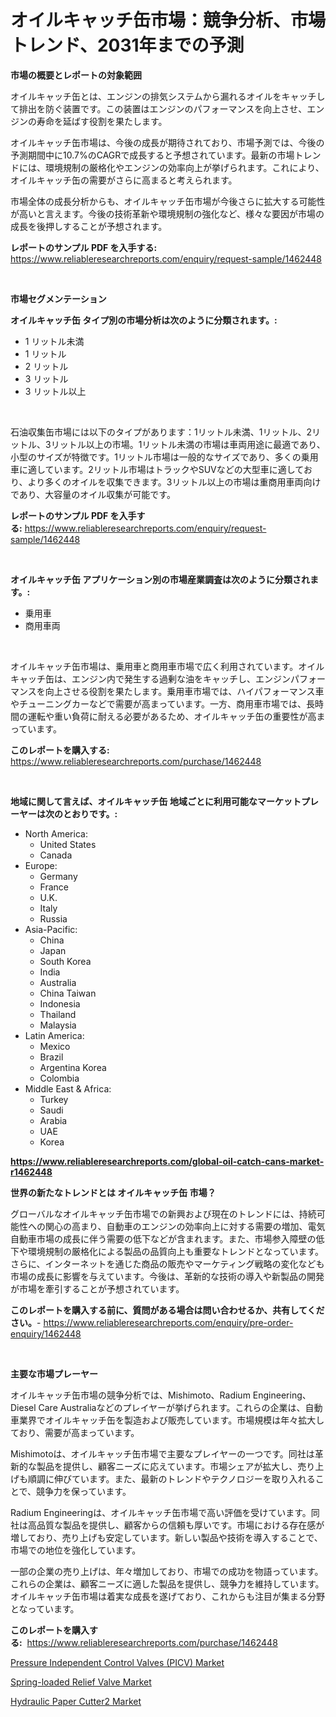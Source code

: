 <p><h1>オイルキャッチ缶市場：競争分析、市場トレンド、2031年までの予測</h1></p><p><strong>市場の概要とレポートの対象範囲</strong></p>
<p><p>オイルキャッチ缶とは、エンジンの排気システムから漏れるオイルをキャッチして排出を防ぐ装置です。この装置はエンジンのパフォーマンスを向上させ、エンジンの寿命を延ばす役割を果たします。</p><p>オイルキャッチ缶市場は、今後の成長が期待されており、市場予測では、今後の予測期間中に10.7%のCAGRで成長すると予想されています。最新の市場トレンドには、環境規制の厳格化やエンジンの効率向上が挙げられます。これにより、オイルキャッチ缶の需要がさらに高まると考えられます。</p><p>市場全体の成長分析からも、オイルキャッチ缶市場が今後さらに拡大する可能性が高いと言えます。今後の技術革新や環境規制の強化など、様々な要因が市場の成長を後押しすることが予想されます。</p></p>
<p><strong>レポートのサンプル PDF を入手する:</strong> <a href="https://www.reliableresearchreports.com/enquiry/request-sample/1462448">https://www.reliableresearchreports.com/enquiry/request-sample/1462448</a></p>
<p>&nbsp;</p>
<p><strong>市場セグメンテーション</strong></p>
<p><strong>オイルキャッチ缶 タイプ別の市場分析は次のように分類されます。:</strong></p>
<p><ul><li>1 リットル未満</li><li>1 リットル</li><li>2 リットル</li><li>3 リットル</li><li>3 リットル以上</li></ul></p>
<p>&nbsp;</p>
<p><p>石油収集缶市場には以下のタイプがあります：1リットル未満、1リットル、2リットル、3リットル以上の市場。1リットル未満の市場は車両用途に最適であり、小型のサイズが特徴です。1リットル市場は一般的なサイズであり、多くの乗用車に適しています。2リットル市場はトラックやSUVなどの大型車に適しており、より多くのオイルを収集できます。3リットル以上の市場は重商用車両向けであり、大容量のオイル収集が可能です。</p></p>
<p><strong>レポートのサンプル PDF を入手する:</strong>&nbsp;<a href="https://www.reliableresearchreports.com/enquiry/request-sample/1462448">https://www.reliableresearchreports.com/enquiry/request-sample/1462448</a></p>
<p>&nbsp;</p>
<p><strong> オイルキャッチ缶 アプリケーション別の市場産業調査は次のように分類されます。:</strong></p>
<p><ul><li>乗用車</li><li>商用車両</li></ul></p>
<p>&nbsp;</p>
<p><p>オイルキャッチ缶市場は、乗用車と商用車市場で広く利用されています。オイルキャッチ缶は、エンジン内で発生する過剰な油をキャッチし、エンジンパフォーマンスを向上させる役割を果たします。乗用車市場では、ハイパフォーマンス車やチューニングカーなどで需要が高まっています。一方、商用車市場では、長時間の運転や重い負荷に耐える必要があるため、オイルキャッチ缶の重要性が高まっています。</p></p>
<p><strong>このレポートを購入する:</strong>&nbsp; <a href="https://www.reliableresearchreports.com/purchase/1462448">https://www.reliableresearchreports.com/purchase/1462448</a></p>
<p>&nbsp;</p>
<p><strong>地域に関して言えば、オイルキャッチ缶 地域ごとに利用可能なマーケットプレーヤーは次のとおりです。:</strong></p>
<p><ul>
    <li>
        North America:
        <ul>
            <li>United States</li>
            <li>Canada</li>
        </ul>
    </li>
    <li>
        Europe:
        <ul>
            <li>Germany</li>
            <li>France</li>
            <li>U.K.</li>
            <li>Italy</li>
            <li>Russia</li>
        </ul>
    </li>
    <li>
        Asia-Pacific:
        <ul>
            <li>China</li>
            <li>Japan</li>
            <li>South Korea</li>
            <li>India</li>
            <li>Australia</li>
            <li>China Taiwan</li>
            <li>Indonesia</li>
            <li>Thailand</li>
            <li>Malaysia</li>
        </ul>
    </li>
    <li>
        Latin America:
        <ul>
            <li>Mexico</li>
            <li>Brazil</li>
            <li>Argentina Korea</li>
            <li>Colombia</li>
        </ul>
    </li>
    <li>
        Middle East & Africa:
        <ul>
            <li>Turkey</li>
            <li>Saudi</li>
            <li>Arabia</li>
            <li>UAE</li>
            <li>Korea</li>
        </ul>
    </li>
    </ul></p>
<p><strong><a href="https://www.reliableresearchreports.com/global-oil-catch-cans-market-r1462448">https://www.reliableresearchreports.com/global-oil-catch-cans-market-r1462448</a></strong>&nbsp;</p>
<p><strong>世界の新たなトレンドとは オイルキャッチ缶 市場？</strong></p>
<p><p>グローバルなオイルキャッチ缶市場での新興および現在のトレンドには、持続可能性への関心の高まり、自動車のエンジンの効率向上に対する需要の増加、電気自動車市場の成長に伴う需要の低下などが含まれます。また、市場参入障壁の低下や環境規制の厳格化による製品の品質向上も重要なトレンドとなっています。さらに、インターネットを通じた商品の販売やマーケティング戦略の変化なども市場の成長に影響を与えています。今後は、革新的な技術の導入や新製品の開発が市場を牽引することが予想されています。</p></p>
<p><strong>このレポートを購入する前に、質問がある場合は問い合わせるか、共有してください。</strong>- <a href="https://www.reliableresearchreports.com/enquiry/pre-order-enquiry/1462448">https://www.reliableresearchreports.com/enquiry/pre-order-enquiry/1462448</a></p>
<p>&nbsp;</p>
<p><strong>主要な市場プレーヤー</strong></p>
<p><p>オイルキャッチ缶市場の競争分析では、Mishimoto、Radium Engineering、Diesel Care Australiaなどのプレイヤーが挙げられます。これらの企業は、自動車業界でオイルキャッチ缶を製造および販売しています。市場規模は年々拡大しており、需要が高まっています。</p><p>Mishimotoは、オイルキャッチ缶市場で主要なプレイヤーの一つです。同社は革新的な製品を提供し、顧客ニーズに応えています。市場シェアが拡大し、売り上げも順調に伸びています。また、最新のトレンドやテクノロジーを取り入れることで、競争力を保っています。</p><p>Radium Engineeringは、オイルキャッチ缶市場で高い評価を受けています。同社は高品質な製品を提供し、顧客からの信頼も厚いです。市場における存在感が増しており、売り上げも安定しています。新しい製品や技術を導入することで、市場での地位を強化しています。</p><p>一部の企業の売り上げは、年々増加しており、市場での成功を物語っています。これらの企業は、顧客ニーズに適した製品を提供し、競争力を維持しています。オイルキャッチ缶市場は着実な成長を遂げており、これからも注目が集まる分野となっています。</p></p>
<p><strong>このレポートを購入する:</strong>&nbsp;&nbsp;<a href="https://www.reliableresearchreports.com/purchase/1462448">https://www.reliableresearchreports.com/purchase/1462448</a></p>
<p><p><a href="https://www.linkedin.com/pulse/pressure-independent-control-valves-picv-market-size-outlook-mpybe?trackingId=LvN0bilTMsMHnNO4XBeoJQ%3D%3D">Pressure Independent Control Valves (PICV) Market</a></p><p><a href="https://www.linkedin.com/pulse/spring-loaded-relief-valve-market-key-successful-business-qzfne?trackingId=XwRnwCkW94G%2F6S5DPZHNHw%3D%3D">Spring-loaded Relief Valve Market</a></p><p><a href="https://www.linkedin.com/pulse/hydraulic-paper-cutter2-market-size-reveals-best-marketing-feice?trackingId=PCe%2FP7sDRJQXa29O5G5hPg%3D%3D">Hydraulic Paper Cutter2 Market</a></p></p>